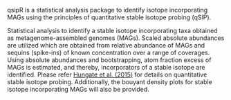 qsipR is a statistical analysis package to identify isotope incorporating MAGs using the principles of quantitative stable isotope probing (qSIP).

Statistical analysis to identify a stable isotope incorporating taxa obtained as metagenome-assembled genomes (MAGs). 
Scaled absolute abundances are utilized which are obtained from relative abundance of MAGs and sequins (spike-ins) of known concentration over a range of coverages. 
Using absolute abundances and bootstrapping, atom fraction excess of MAGs is estimated, and thereby, incorporators of a stable isotope are identified. 
Please refer [Hungate et al. (2015)](doi:10.1128/AEM.02280-15) for details on quantitative stable isotope probing. 
Additionally, the bouyant density plots for stable isotope incorporating MAGs will also be provided.